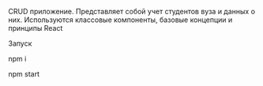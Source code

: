 CRUD приложение. Представляет собой учет студентов вуза и данных о них. Используются классовые компоненты, базовые концепции и принципы React

Запуск

npm i

npm start

